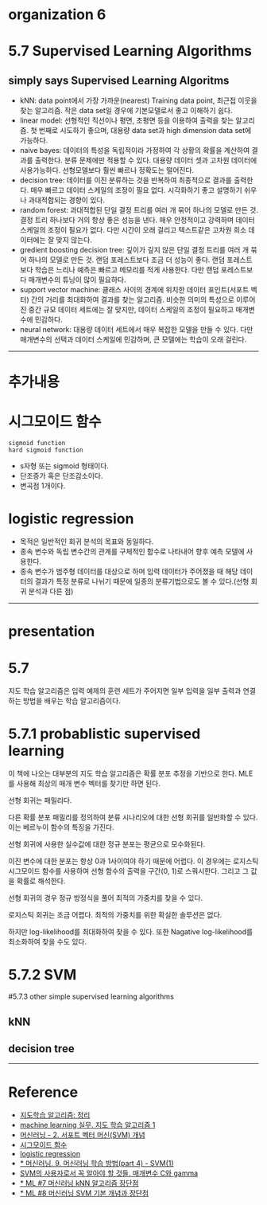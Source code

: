 # organization 6

# 5.7 Supervised Learning Algorithms

## simply says Supervised Learning Algoritms
- kNN: data point에서 가장 가까운(nearest) Training data point, 최근접 이웃을 찾는 알고리즘. 작은 data set일 경우에 기본모델로서 좋고 이해하기 쉽다.
- linear model: 선형적인 직선이나 평면, 초평면 등을 이용하여 출력을 찾는 알고리즘. 첫 번째로 시도하기 좋으며, 대용량 data set과 high dimension data set에 가능하다.
- naive bayes: 데이터의 특성을 독립적이라 가정하여 각 상황의 확률을 계산하여 결과를 출력한다. 분류 문제에만 적용할 수 있다. 대용량 데이터 셋과 고차원 데이터에 사용가능하다. 선형모델보다 훨씬 빠르나 정확도는 떨어진다.
- decision tree: 데이터를 이진 분류하는 것을 반복하여 최종적으로 결과를 출력한다. 매우 빠르고 데이터 스케일의 조정이 필요 없다. 시각화하기 좋고 설명하기 쉬우나 과대적합되는 경향이 있다.
- random forest: 과대적합된 단일 결정 트리를 여러 개 묶어 하나의 모델로 만든 것. 결정 트리 하나보다 거의 항상 좋은 성능을 낸다. 매우 안정적이고 강력하며 데이터 스케일의 조정이 필요가 없다. 다만 시간이 오래 걸리고 텍스트같은 고차원 희소 데이터에는 잘 맞지 않는다.
- gredient boosting decision tree: 깊이가 깊지 않은 단일 결정 트리를 여러 개 묶어 하나의 모델로 만든 것. 랜덤 포레스트보다 조금 더 성능이 좋다. 랜덤 포레스트보다 학습은 느리나 예측은 빠르고 메모리를 적게 사용한다. 다만 랜덤 포레스트보다 매개변수의 튜닝이 많이 필요하다.
- support vector machine: 클래스 사이의 경계에 위치한 데이터 포인트(서포트 벡터) 간의 거리를 최대화하여 결과를 찾는 알고리즘. 비슷한 의미의 특성으로 이루어진 중간 규모 데이터 세트에는 잘 맞지만, 데이터 스케일의 조정이 필요하고 매개변수에 민감하다.
- neural network: 대용량 데이터 세트에서 매우 복잡한 모델을 만들 수 있다. 다만 매개변수의 선택과 데이터 스케일에 민감하며, 큰 모델에는 학습이 오래 걸린다.





------------

# 추가내용

# 시그모이드 함수
```
sigmoid function
hard sigmoid function
```

- s자형 또는 sigmoid 형태이다. 
- 단조증가 혹은 단조감소이다. 
- 변곡점 1개이다.


# logistic regression
- 목적은 일반적인 회귀 분석의 목표와 동일하다.
- 종속 변수와 독립 변수간의 관계를 구체적인 함수로 나타내어 향후 예측 모델에 사용한다.
- 종속 변수가 범주형 데이터를 대상으로 하며 입력 데이터가 주어졌을 때 해당 데이터의 결과가 특정 분류로 나뉘기 때문에 일종의 분류기법으로도 볼 수 있다.(선형 회귀 분석과 다른 점)



------

# presentation

# 5.7
지도 학습 알고리즘은 입력 예제의 훈련 세트가 주어지면 일부 입력을 일부 출력과 연결하는 방법을 배우는 학습 알고리즘이다.

# 5.7.1 probablistic supervised learning
이 책에 나오는 대부분의 지도 학습 알고리즘은 확률 분포 추정을 기반으로 한다.
MLE를 사용해 최상의 매개 변수 벡터를 찾기만 하면 된다.

선형 회귀는 패밀리다.

다른 확률 분포 패밀리를 정의하여 분류 시나리오에 대한 선형 회귀를 일반화할 수 있다. 이는 베르누이 함수의 특징을 가진다.

선형 회귀에 사용한 실수값에 대한 정규 분포는 평균으로 모수화된다. 

이진 변수에 대한 분포는 항상 0과 1사이여야 하기 때문에 어렵다. 이 경우에는 로지스틱 시그모이드 함수를 사용하여 선형 함수의 출력을 구간(0, 1)로 스쿼시한다. 그리고 그 값을 확률로 해석한다.

선형 회귀의 경우 정규 방정식을 풀어 최적의 가중치를 찾을 수 있다. 

로지스틱 회귀는 조금 어렵다. 최적의 가중치를 위한 확실한 솔루션은 없다.

하지만 log-likelihood를 최대화하여 찾을 수 있다. 또한 Nagative log-likelihood를 최소화하여 찾을 수도 있다.


# 5.7.2 SVM



#5.7.3 other simple supervised learning algorithms

## kNN

## decision tree







----------

# Reference
- [지도학습 알고리즘: 정리](https://kolikim.tistory.com/25)
- [machine learning 실무. 지도 학습 알고리즘 1](https://medium.com/@osm0644/machine-learning-%EC%8B%A4%EB%AC%B4-%EC%A7%80%EB%8F%84-%ED%95%99%EC%8A%B5-%EC%95%8C%EA%B3%A0%EB%A6%AC%EC%A6%981-3fba2b0afbd3)
- [머신러닝 - 2. 서포트 벡터 머신(SVM) 개념](https://bkshin.tistory.com/entry/%EB%A8%B8%EC%8B%A0%EB%9F%AC%EB%8B%9D-2%EC%84%9C%ED%8F%AC%ED%8A%B8-%EB%B2%A1%ED%84%B0-%EB%A8%B8%EC%8B%A0-SVM)
- [시그모이드 함수](https://ko.wikipedia.org/wiki/%EC%8B%9C%EA%B7%B8%EB%AA%A8%EC%9D%B4%EB%93%9C_%ED%95%A8%EC%88%98)
- [logistic regression](https://ko.wikipedia.org/wiki/%EB%A1%9C%EC%A7%80%EC%8A%A4%ED%8B%B1_%ED%9A%8C%EA%B7%80)
- [* 머신러닝. 9. 머신러닝 학습 방법(part 4) - SVM(1)](http://blog.naver.com/PostView.nhn?blogId=laonple&logNo=220845107089&categoryNo=31&parentCategoryNo=0&viewDate=&currentPage=1&postListTopCurrentPage=1&from=postView)
- [SVM의 사용자로서 꼭 알아야 할 것들. 매개변수 C와 gamma](https://bskyvision.com/163)
- [* ML #7 머신러닝 kNN 알고리즘 장단점](https://muzukphysics.tistory.com/131?category=1111219)
- [* ML #8 머신러닝 SVM 기본 개념과 장단점](https://muzukphysics.tistory.com/135)
